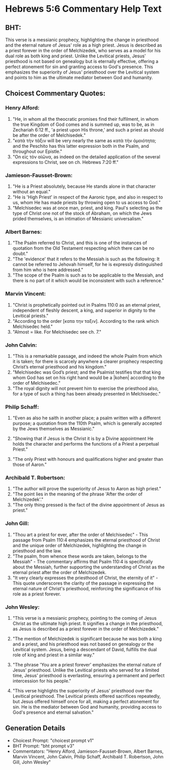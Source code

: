# Hebrews 5:6 Commentary Help Text

## BHT:
This verse is a messianic prophecy, highlighting the change in priesthood and the eternal nature of Jesus' role as a high priest. Jesus is described as a priest forever in the order of Melchizedek, who serves as a model for his dual role as both king and priest. Unlike the Levitical priests, Jesus' priesthood is not based on genealogy but is eternally effective, offering a perfect atonement for sin and granting access to God's presence. This emphasizes the superiority of Jesus' priesthood over the Levitical system and points to him as the ultimate mediator between God and humanity.

## Choicest Commentary Quotes:
### Henry Alford:
1. "He, in whom all the theocratic promises find their fulfilment, in whom the true Kingdom of God comes and is summed up, was to be, as in Zechariah 6:12 ff., 'a priest upon His throne,' and such a priest as should be after the order of Melchisedek." 
2. "κατὰ τὴν τάξιν will be very nearly the same as κατὰ τὴν ὁμοιότητα; and the Peschito has this latter expression both in the Psalm, and throughout our Epistle."
3. "On εἰς τὸν αἰῶνα, as indeed on the detailed application of the several expressions to Christ, see on ch. Hebrews 7:20 ff."

### Jamieson-Fausset-Brown:
1. "He is a Priest absolutely, because He stands alone in that character without an equal."
2. "He is 'High Priest' in respect of the Aaronic type, and also in respect to us, whom He has made priests by throwing open to us access to God."
3. "Melchisedec was at once man, priest, and king. Paul's selecting as the type of Christ one not of the stock of Abraham, on which the Jews prided themselves, is an intimation of Messianic universalism."

### Albert Barnes:
1. "The Psalm referred to Christ, and this is one of the instances of quotation from the Old Testament respecting which there can be no doubt."
2. "The 'evidence' that it refers to the Messiah is such as the following: It cannot be referred to Jehovah himself, for he is expressly distinguished from him who is here addressed."
3. "The scope of the Psalm is such as to be applicable to the Messiah, and there is no part of it which would be inconsistent with such a reference."

### Marvin Vincent:
1. "Christ is prophetically pointed out in Psalms 110:0 as an eternal priest, independent of fleshly descent, a king, and superior in dignity to the Levitical priests."
2. "According to the order [κατα την ταξιν]. According to the rank which Melchisedec held."
3. "Almost = like. For Melchisedec see ch. 7."

### John Calvin:
1. "This is a remarkable passage, and indeed the whole Psalm from which it is taken; for there is scarcely anywhere a clearer prophecy respecting Christ’s eternal priesthood and his kingdom."
2. "Melchisedec was God’s priest; and the Psalmist testifies that that king whom God has set on his right hand would be a |kohen| according to the order of Melchisedec."
3. "The royal dignity will not prevent him to exercise the priesthood also, for a type of such a thing has been already presented in Melchisedec."

### Philip Schaff:
1. "Even as also he saith in another place; a psalm written with a different purpose; a quotation from the 110th Psalm, which is generally accepted by the Jews themselves as Messianic." 

2. "Showing that if Jesus is the Christ it is by a Divine appointment He holds the character and performs the functions of a Priest a perpetual Priest."

3. "The only Priest with honours and qualifications higher and greater than those of Aaron."

### Archibald T. Robertson:
1. "The author will prove the superiority of Jesus to Aaron as high priest."
2. "The point lies in the meaning of the phrase 'After the order of Melchizedek'."
3. "The only thing pressed is the fact of the divine appointment of Jesus as priest."

### John Gill:
1. "Thou art a priest for ever, after the order of Melchisedec" - This passage from Psalm 110:4 emphasizes the eternal priesthood of Christ and the unique order of Melchizedek, highlighting the change in priesthood and the law.
2. "The psalm, from whence these words are taken, belongs to the Messiah" - The commentary affirms that Psalm 110:4 is specifically about the Messiah, further supporting the understanding of Christ as the eternal priest after the order of Melchizedek.
3. "It very clearly expresses the priesthood of Christ, the eternity of it" - This quote underscores the clarity of the passage in expressing the eternal nature of Christ's priesthood, reinforcing the significance of his role as a priest forever.

### John Wesley:
1. "This verse is a messianic prophecy, pointing to the coming of Jesus Christ as the ultimate high priest. It signifies a change in the priesthood, as Jesus is described as a priest forever in the order of Melchizedek."

2. "The mention of Melchizedek is significant because he was both a king and a priest, and his priesthood was not based on genealogy or the Levitical system. Jesus, being a descendant of David, fulfills the dual role of king and priest in a similar way."

3. "The phrase 'You are a priest forever' emphasizes the eternal nature of Jesus' priesthood. Unlike the Levitical priests who served for a limited time, Jesus' priesthood is everlasting, ensuring a permanent and perfect intercession for his people."

4. "This verse highlights the superiority of Jesus' priesthood over the Levitical priesthood. The Levitical priests offered sacrifices repeatedly, but Jesus offered himself once for all, making a perfect atonement for sin. He is the mediator between God and humanity, providing access to God's presence and eternal salvation."


## Generation Details
- Choicest Prompt: "choicest prompt v1"
- BHT Prompt: "bht prompt v3"
- Commentators: "Henry Alford, Jamieson-Fausset-Brown, Albert Barnes, Marvin Vincent, John Calvin, Philip Schaff, Archibald T. Robertson, John Gill, John Wesley"
